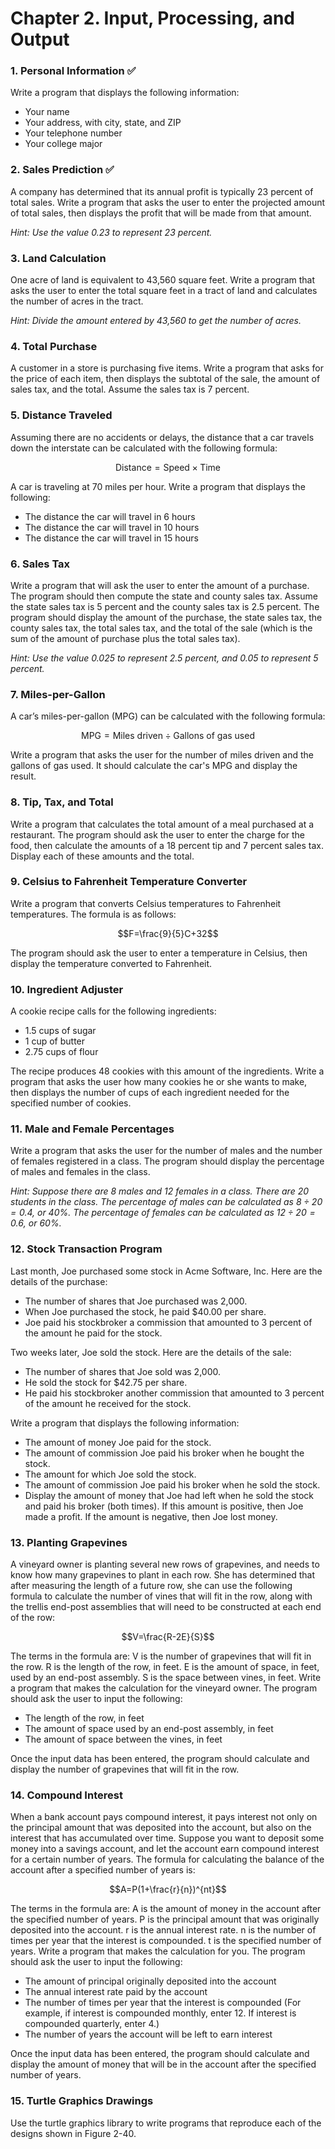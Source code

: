 # Chapter 2. Input, Processing, and Output

### 1. Personal Information ✅

Write a program that displays the following information:
* Your name
* Your address, with city, state, and ZIP
* Your telephone number
* Your college major

### 2. Sales Prediction ✅

A company has determined that its annual profit is typically 23 percent
of total sales. Write a program that asks the user to enter the projected
amount of total sales, then displays the profit that will be made from
that amount.

*Hint: Use the value 0.23 to represent 23 percent.*

### 3. Land Calculation

One acre of land is equivalent to 43,560 square feet. Write a program that
asks the user to enter the total square feet in a tract of land and
calculates the number of acres in the tract.

*Hint: Divide the amount entered by 43,560 to get the number of acres.*

### 4. Total Purchase

A customer in a store is purchasing five items. Write a program that asks
for the price of each item, then displays the subtotal of the sale, the
amount of sales tax, and the total. Assume the sales tax is 7 percent.

### 5. Distance Traveled

Assuming there are no accidents or delays, the distance that a car travels
down the interstate can be calculated with the following formula:

$$\text{Distance}=\text{Speed}\times\text{Time}$$

A car is traveling at 70 miles per hour. Write a program that displays the
following:
* The distance the car will travel in 6 hours
* The distance the car will travel in 10 hours
* The distance the car will travel in 15 hours

### 6. Sales Tax

Write a program that will ask the user to enter the amount of a purchase.
The program should then compute the state and county sales tax. Assume
the state sales tax is 5 percent and the county sales tax is 2.5 percent.
The program should display the amount of the purchase, the state sales
tax, the county sales tax, the total sales tax, and the total of the sale
(which is the sum of the amount of purchase plus the total sales tax).

*Hint: Use the value 0.025 to represent 2.5 percent, and 0.05 to represent
5 percent.*

### 7. Miles-per-Gallon

A car’s miles-per-gallon (MPG) can be calculated with the following
formula:

$$\text{MPG}=\text{Miles driven}\div\text{Gallons of gas used}$$

Write a program that asks the user for the number of miles driven and the
gallons of gas used. It should calculate the car's MPG and display the result.

### 8. Tip, Tax, and Total

Write a program that calculates the total amount of a meal purchased at a
restaurant. The program should ask the user to enter the charge for the
food, then calculate the amounts of a 18 percent tip and 7 percent sales
tax. Display each of these amounts and the total.

### 9. Celsius to Fahrenheit Temperature Converter

Write a program that converts Celsius temperatures to Fahrenheit
temperatures. The formula is as follows:

$$F=\frac{9}{5}C+32$$

The program should ask the user to enter a temperature in Celsius, then
display the temperature converted to Fahrenheit.

### 10. Ingredient  Adjuster

A cookie recipe calls for the following ingredients:
* 1.5 cups of sugar
* 1 cup of butter
* 2.75 cups of flour

The recipe produces 48 cookies with this amount of the ingredients. Write
a program that asks the user how many cookies he or she wants to make,
then displays the number of cups of each ingredient needed for the
specified number of cookies.

### 11. Male and Female Percentages

Write a program that asks the user for the number of males and the number
of females registered in a class. The program should display the
percentage of males and females in the class.

*Hint: Suppose there are 8 males and 12 females in a class. There are 20
students in the class. The percentage of males can be calculated as
$8\div20=0.4$, or 40%. The percentage of females can be calculated as
$12\div20=0.6$, or 60%.*

### 12. Stock Transaction Program

Last month, Joe purchased some stock in Acme Software, Inc. Here are the
details of the purchase:

* The number of shares that Joe purchased was 2,000.
* When Joe purchased the stock, he paid $40.00 per share.
* Joe paid his stockbroker a commission that amounted to 3 percent of the
amount he paid for the stock.

Two weeks later, Joe sold the stock. Here are the details of the sale:
* The number of shares that Joe sold was 2,000.
* He sold the stock for $42.75 per share.
* He paid his stockbroker another commission that amounted to 3 percent
of the amount he received for the stock.

Write a program that displays the following information:
* The amount of money Joe paid for the stock.
* The amount of commission Joe paid his broker when he bought the stock.
* The amount for which Joe sold the stock.
* The amount of commission Joe paid his broker when he sold the stock.
* Display the amount of money that Joe had left when he sold the stock and
paid his broker (both times). If this amount is positive, then Joe made a
profit. If the amount is negative, then Joe lost money.

### 13.  Planting  Grapevines

A vineyard owner is planting several new rows of grapevines, and needs to
know how many grapevines to plant in each row. She has determined that
after measuring the length of a future row, she can use the following
formula to calculate the number of vines that will fit in the row, along
with the trellis end-post assemblies that will need to be constructed at
each end of the row:

$$V=\frac{R-2E}{S}$$

The terms in the formula are:
V is the number of grapevines that will fit in the row.
R is the length of the row, in feet.
E is the amount of space, in feet, used by an end-post assembly.
S is the space between vines, in feet.
Write a program that makes the calculation for the vineyard owner. The
program should ask the user to input the following:
* The length of the row, in feet
* The amount of space used by an end-post assembly, in feet
* The amount of space between the vines, in feet

Once the input data has been entered, the program should calculate and
display the number of grapevines that will fit in the row.

### 14. Compound  Interest

When a bank account pays compound interest, it pays interest not only on
the principal amount that was deposited into the account, but also on the
interest that has accumulated over time. Suppose you want to deposit some
money into a savings account, and let the account earn compound interest
for a certain number of years. The formula for calculating the balance of
the account after a specified number of years is:

$$A=P(1+\frac{r}{n})^{nt}$$

The terms in the formula are:
A is the amount of money in the account after the specified number of
years.
P is the principal amount that was originally deposited into the account.
r is the annual interest rate.
n is the number of times per year that the interest is compounded.
t is the specified number of years.
Write a program that makes the calculation for you. The program should ask the user to 
input the following:
* The amount of principal originally deposited into the account
* The annual interest rate paid by the account
* The number of times per year that the interest is compounded (For example, if interest 
is compounded monthly, enter 12. If interest is compounded quarterly, enter 4.)
* The number of years the account will be left to earn interest

Once the input data has been entered, the program should calculate and display the amount 
of money that will be in the account after the specified number of years.

### 15. Turtle Graphics Drawings

Use the turtle graphics library to write programs that reproduce each of the designs shown 
in Figure 2-40.
